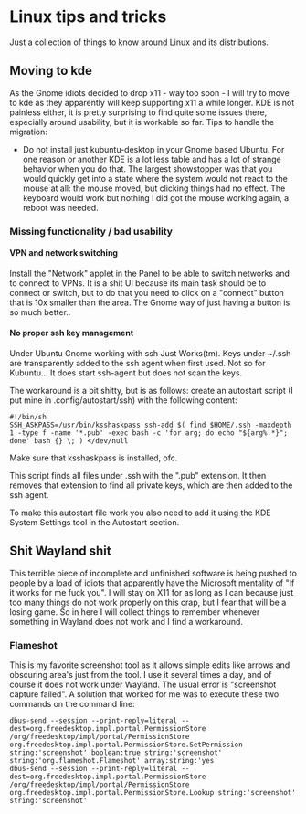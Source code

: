 # Linux tips and tricks

Just a collection of things to know around Linux and its distributions.

## Moving to kde

As the Gnome idiots decided to drop x11 - way too soon - I will try to move to kde as they apparently will keep supporting x11 a while longer. KDE is not painless either, it is pretty surprising to find quite some issues there, especially around usability, but it is workable so far. Tips to handle the migration:

* Do not install just kubuntu-desktop in your Gnome based Ubuntu. For one reason or another KDE is a lot less table and has a lot of strange behavior when you do that. The largest showstopper was that you would quickly get into a state where the system would not react to the mouse at all: the mouse moved, but clicking things had no effect. The keyboard would work but nothing I did got the mouse working again, a reboot was needed.

### Missing functionality / bad usability

#### VPN and network switching

Install the "Network" applet in the Panel to be able to switch networks and to connect to VPNs. It is a shit UI because its main task should be to connect or switch, but to do that you need to click on a "connect" button that is 10x smaller than the area. The Gnome way of just having a button is so much better.. 

#### No proper ssh key management

Under Ubuntu Gnome working with ssh Just Works(tm). Keys under ~/.ssh are transparently added to the ssh agent when first used. Not so for Kubuntu... It does start ssh-agent but does not scan the keys.

The workaround is a bit shitty, but is as follows: create an autostart script (I put mine in .config/autostart/ssh) with the following content:

```
#!/bin/sh
SSH_ASKPASS=/usr/bin/ksshaskpass ssh-add $( find $HOME/.ssh -maxdepth 1 -type f -name '*.pub' -exec bash -c 'for arg; do echo "${arg%.*}"; done' bash {} \; ) </dev/null
```

Make sure that ksshaskpass is installed, ofc.

This script finds all files under .ssh with the ".pub" extension. It then removes that extension to find all private keys, which are then added to the ssh agent.

To make this autostart file work you also need to add it using the KDE System Settings tool in the Autostart section.


## Shit Wayland shit

This terrible piece of incomplete and unfinished software is being pushed to people by a load of idiots that apparently have the Microsoft mentality of "If it works for me fuck you". I will stay on X11 for as long as I can because just too many things do not work properly on this crap, but I fear that will be a losing game. So in here I will collect things to remember whenever something in Wayland does not work and I find a workaround.

### Flameshot

This is my favorite screenshot tool as it allows simple edits like arrows and obscuring area's just from the tool. I use it several times a day, and of course it does not work under Wayland. The usual error is "screenshot capture failed". A solution that worked for me was to execute these two commands on the command line:

```
dbus-send --session --print-reply=literal --dest=org.freedesktop.impl.portal.PermissionStore /org/freedesktop/impl/portal/PermissionStore org.freedesktop.impl.portal.PermissionStore.SetPermission string:'screenshot' boolean:true string:'screenshot' string:'org.flameshot.Flameshot' array:string:'yes'
dbus-send --session --print-reply=literal --dest=org.freedesktop.impl.portal.PermissionStore /org/freedesktop/impl/portal/PermissionStore org.freedesktop.impl.portal.PermissionStore.Lookup string:'screenshot' string:'screenshot'
```


